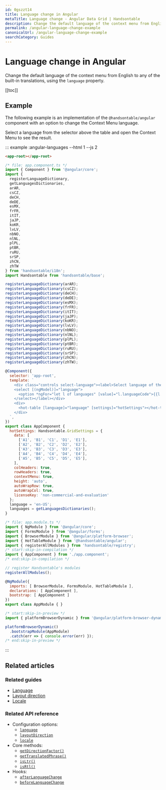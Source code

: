 ```yaml
---
id: 0gszzt14
title: Language change in Angular
metaTitle: Language change - Angular Data Grid | Handsontable
description: Change the default language of the context menu from English to any of the built-in translations, using the "language" property.
permalink: /angular-language-change-example
canonicalUrl: /angular-language-change-example
searchCategory: Guides
---
```


# Language change in Angular

Change the default language of the context menu from English to any of the built-in translations, using the `language` property.

[[toc]]

## Example

The following example is an implementation of the `@handsontable/angular` component with an option to change the Context Menu language.

Select a language from the selector above the table and open the Context Menu to see the result.

::: example :angular-languages --html 1 --js 2

```html
<app-root></app-root>
```
```js
/* file: app.component.ts */
import { Component } from '@angular/core';
import {
  registerLanguageDictionary,
  getLanguagesDictionaries,
  arAR,
  csCZ,
  deCH,
  deDE,
  esMX,
  frFR,
  itIT,
  jaJP,
  koKR,
  lvLV,
  nbNO,
  nlNL,
  plPL,
  ptBR,
  ruRU,
  srSP,
  zhCN,
  zhTW
} from 'handsontable/i18n';
import Handsontable from 'handsontable/base';

registerLanguageDictionary(arAR);
registerLanguageDictionary(csCZ);
registerLanguageDictionary(deCH);
registerLanguageDictionary(deDE);
registerLanguageDictionary(esMX);
registerLanguageDictionary(frFR);
registerLanguageDictionary(itIT);
registerLanguageDictionary(jaJP);
registerLanguageDictionary(koKR);
registerLanguageDictionary(lvLV);
registerLanguageDictionary(nbNO);
registerLanguageDictionary(nlNL);
registerLanguageDictionary(plPL);
registerLanguageDictionary(ptBR);
registerLanguageDictionary(ruRU);
registerLanguageDictionary(srSP);
registerLanguageDictionary(zhCN);
registerLanguageDictionary(zhTW);

@Component({
  selector: 'app-root',
  template: `
    <div class="controls select-language"><label>Select language of the context menu:
    <select [(ngModel)]="language">
      <option *ngFor="let l of languages" [value]="l.languageCode">{{l.languageCode}}</option>
    </select></label></div>
    <div>
      <hot-table [language]="language" [settings]="hotSettings"></hot-table>
    </div>
  `,
})
export class AppComponent {
  hotSettings: Handsontable.GridSettings = {
    data: [
      ['A1', 'B1', 'C1', 'D1', 'E1'],
      ['A2', 'B2', 'C2', 'D2', 'E2'],
      ['A3', 'B3', 'C3', 'D3', 'E3'],
      ['A4', 'B4', 'C4', 'D4', 'E4'],
      ['A5', 'B5', 'C5', 'D5', 'E5'],
    ],
    colHeaders: true,
    rowHeaders: true,
    contextMenu: true,
    height: 'auto',
    autoWrapRow: true,
    autoWrapCol: true,
    licenseKey: 'non-commercial-and-evaluation'
  };
  language = 'en-US';
  languages = getLanguagesDictionaries();
}

/* file: app.module.ts */
import { NgModule } from '@angular/core';
import { FormsModule } from '@angular/forms';
import { BrowserModule } from '@angular/platform-browser';
import { HotTableModule } from '@handsontable/angular';
import { registerAllModules } from 'handsontable/registry';
/* start:skip-in-compilation */
import { AppComponent } from './app.component';
/* end:skip-in-compilation */

// register Handsontable's modules
registerAllModules();

@NgModule({
  imports: [ BrowserModule, FormsModule, HotTableModule ],
  declarations: [ AppComponent ],
  bootstrap: [ AppComponent ]
})
export class AppModule { }

/* start:skip-in-preview */
import { platformBrowserDynamic } from '@angular/platform-browser-dynamic';

platformBrowserDynamic()
  .bootstrapModule(AppModule)
  .catch(err => { console.error(err) });
/* end:skip-in-preview */
```

:::

## Related articles

### Related guides

- [Language](@/guides/internationalization/language/language.md)
- [Layout direction](@/guides/internationalization/layout-direction/layout-direction.md)
- [Locale](@/guides/internationalization/locale/locale.md)

### Related API reference

- Configuration options:
  - [`language`](@/api/options.md#language)
  - [`layoutDirection`](@/api/options.md#layoutdirection)
  - [`locale`](@/api/options.md#locale)
- Core methods:
  - [`getDirectionFactor()`](@/api/core.md#getdirectionfactor)
  - [`getTranslatedPhrase()`](@/api/core.md#gettranslatedphrase)
  - [`isLtr()`](@/api/core.md#isltr)
  - [`isRtl()`](@/api/core.md#isrtl)
- Hooks:
  - [`afterLanguageChange`](@/api/hooks.md#afterlanguagechange)
  - [`beforeLanguageChange`](@/api/hooks.md#beforelanguagechange)
